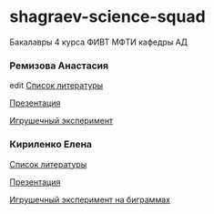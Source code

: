 # shagraev-science-squad
Бакалавры 4 курса ФИВТ МФТИ кафедры АД


### Ремизова Анастасия
edit
[Список литературы](https://docs.google.com/document/d/1q3DVkYeMrIrHfUKHbHk13FRrVDFwff5_gg4w15PeoTQ/)

[Презентация](https://docs.google.com/presentation/d/1a7gBXAzW0GmHYw6LS1e5wmyGnr-y3F0qsuOx9LPiyDg/edit#slide=id.g49e45da081_0_35)

[Игрушечный эксперимент](https://colab.research.google.com/drive/1OiFzCpMXor5otHe36pUBY6r9EgW-Qkh4)

### Кириленко Елена

[Список литературы](https://docs.google.com/document/d/1XUHlJqMj5yU1jbHvJBaXXHQVxWaq9PraxZXPDRE-GWo/edit?usp=sharing)

[Презентация](https://www.icloud.com/keynote/04TpjFLuW3ZeG2ucaBgMMF5xQ#kirilenko_elena)

[Игрушечный эксперимент на биграммах](https://colab.research.google.com/drive/1Nyw8f-IhRjzPj3uSzrSJy5ky9nLbI4hL)

